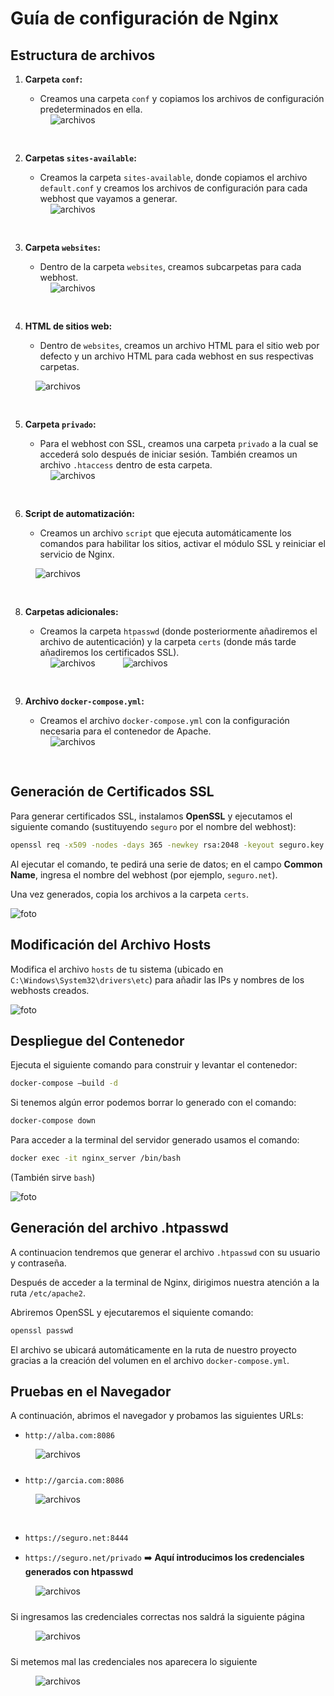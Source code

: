 
# Guía de configuración de Nginx

## Estructura de archivos

1. **Carpeta `conf`:**  
   - Creamos una carpeta `conf` y copiamos los archivos de configuración predeterminados en ella.

   <img src="./images/carpetaConfDefault.jpg" alt="archivos" style="padding-left:40px; padding-bottom:30px">

2. **Carpetas `sites-available`:**  
   - Creamos la carpeta `sites-available`, donde copiamos el archivo `default.conf` y creamos los archivos de configuración para cada webhost que vayamos a generar.

   <img src="./images/carpetaSitesAvailable.jpg" alt="archivos" style="padding-left:40px; padding-bottom:30px">

3. **Carpeta `websites`:**  
   - Dentro de la carpeta `websites`, creamos subcarpetas para cada webhost.

   <img src="./images/carpetaWebsites.jpg" alt="archivos" style="padding-left:40px; padding-bottom:30px">

4. **HTML de sitios web:**  
   - Dentro de `websites`, creamos un archivo HTML para el sitio web por defecto y un archivo HTML para cada webhost en sus respectivas carpetas.

  <img src="./images/webhostDefault.jpg" alt="archivos" style="padding-left:40px; padding-bottom:30px">

5. **Carpeta `privado`:**  
   - Para el webhost con SSL, creamos una carpeta `privado` a la cual se accederá solo después de iniciar sesión. También creamos un archivo `.htaccess` dentro de esta carpeta.

   <img src="./images/websitePrivado.jpg" alt="archivos" style="padding-left:40px; padding-bottom:30px">

6. **Script de automatización:**  
   - Creamos un archivo `script` que ejecuta automáticamente los comandos para habilitar los sitios, activar el módulo SSL y reiniciar el servicio de Nginx.

  <img src="./images/script.jpg" alt="archivos" style="padding-left:40px; padding-bottom:30px">

8. **Carpetas adicionales:**  
   - Creamos la carpeta `htpasswd` (donde posteriormente añadiremos el archivo de autenticación) y la carpeta `certs` (donde más tarde añadiremos los certificados SSL).

   <img src="./images/carpetaHtpasswd.jpg" alt="archivos" style="padding-left:40px; padding-bottom:30px">
   <img src="./images/carpetaCerts.jpg" alt="archivos" style="padding-left:40px; padding-bottom:30px">

9. **Archivo `docker-compose.yml`:**  
   - Creamos el archivo `docker-compose.yml` con la configuración necesaria para el contenedor de Apache.

   <img src="./images/docker-compose.jpg" alt="archivos" style="padding-left:40px; padding-bottom:30px">

## Generación de Certificados SSL

Para generar certificados SSL, instalamos **OpenSSL** y ejecutamos el siguiente comando (sustituyendo `seguro` por el nombre del webhost):

```bash
openssl req -x509 -nodes -days 365 -newkey rsa:2048 -keyout seguro.key -out seguro.crt
```

Al ejecutar el comando, te pedirá una serie de datos; en el campo **Common Name**, ingresa el nombre del webhost (por ejemplo, `seguro.net`).

Una vez generados, copia los archivos a la carpeta `certs`.

![foto](./images/certificados.jpg)

## Modificación del Archivo Hosts
Modifica el archivo `hosts` de tu sistema (ubicado en `C:\Windows\System32\drivers\etc`) para añadir las IPs y nombres de los webhosts creados.

![foto](./images/archivoHosts.jpg)

## Despliegue del Contenedor
Ejecuta el siguiente comando para construir y levantar el contenedor:

```bash
docker-compose –build -d
```
Si tenemos algún error podemos borrar lo generado con el comando:

```bash
docker-compose down
```

Para acceder a la terminal del servidor generado usamos el comando:

```bash
docker exec -it nginx_server /bin/bash
```

(También sirve `bash`)

![foto](./images/comandosDocker.jpg)
## Generación del archivo .htpasswd

A continuacion tendremos que generar el archivo `.htpasswd` con su usuario y contraseña.

Después de acceder a la terminal de Nginx, dirigimos nuestra atención a la ruta `/etc/apache2`.

Abriremos OpenSSL y ejecutaremos el siquiente comando:

```bash
openssl passwd
```

El archivo se ubicará automáticamente en la ruta de nuestro proyecto gracias a la creación del volumen en el archivo `docker-compose.yml`.

## Pruebas en el Navegador

A continuación, abrimos el navegador y probamos las siguientes URLs:

- `http://alba.com:8086`

<img src="./images/alba.com.jpg" alt="archivos" style="padding-left:40px; padding-bottom:10px">


- `http://garcia.com:8086`

<img src="./images/garcia.com.jpg" alt="archivos" style="padding-left:40px; padding-bottom:30px">

- `https://seguro.net:8444`

- `https://seguro.net/privado` ➡️ **Aquí introducimos los credenciales generados con htpasswd**

<img src="./images/loginPrivado.jpg" alt="archivos" style="padding-left:40px; padding-bottom:10px">

Si ingresamos las credenciales correctas nos saldrá la siguiente página

<img src="./images/net-privado.jpg" alt="archivos" style="padding-left:40px; padding-bottom:10px">

Si metemos mal las credenciales nos aparecera lo siguiente 

<img src="./images/seguro.net-error403.jpg" alt="archivos" style="padding-left:40px; padding-bottom:80px">
